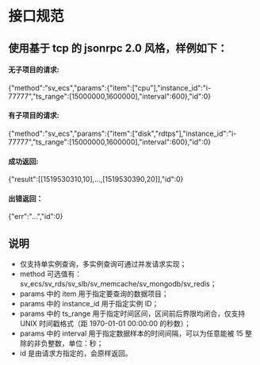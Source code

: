 # 接口规范
## 使用基于 tcp 的 jsonrpc 2.0 风格，样例如下：
    
#### 无子项目的请求:
{"method":"sv_ecs","params":{"item":["cpu"],"instance_id":"i-77777","ts_range":[15000000,1600000],"interval":600},"id":0}
#### 有子项目的请求:
{"method":"sv_ecs","params":{"item":["disk","rdtps"],"instance_id":"i-77777","ts_range":[15000000,1600000],"interval":600},"id":0}

#### 成功返回:
{"result":[[1519530310,10],...,[1519530390,20]],"id":0}
#### 出错返回：
{"err":"...","id":0}

## 说明
- 仅支持单实例查询，多实例查询可通过并发请求实现； 
- method 可选值有：sv_ecs/sv_rds/sv_slb/sv_memcache/sv_mongodb/sv_redis；    
- params 中的 item 用于指定要查询的数据项目；
- params 中的 instance_id 用于指定实例 ID；
- params 中的 ts_range 用于指定时间区间，区间前后界限均闭合，仅支持 UNIX 时间戳格式（距 1970-01-01 00:00:00 的秒数）；     
- params 中的 interval 用于指定数据样本的时间间隔，可以为任意能被 15 整除的非负整数，单位：秒；
- id 是由请求方指定的，会原样返回。    
